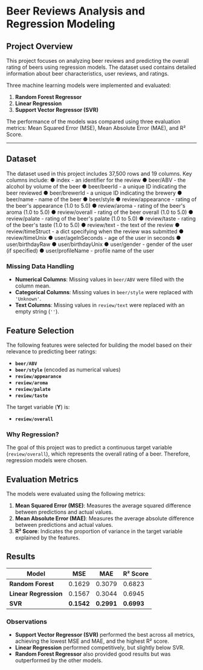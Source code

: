 # Beer Reviews Analysis and Regression Modeling

## Project Overview
This project focuses on analyzing beer reviews and predicting the overall rating of beers using regression models. The dataset used contains detailed information about beer characteristics, user reviews, and ratings.

Three machine learning models were implemented and evaluated:  
1. **Random Forest Regressor**  
2. **Linear Regression**  
3. **Support Vector Regressor (SVR)**  

The performance of the models was compared using three evaluation metrics: Mean Squared Error (MSE), Mean Absolute Error (MAE), and R² Score.

---

## Dataset
The dataset used in this project includes 37,500 rows and 19 columns. Key columns include:
● index - an identifier for the review
● beer/ABV - the alcohol by volume of the beer
● beer/beerId - a unique ID indicating the beer reviewed
● beer/brewerId - a unique ID indicating the brewery
● beer/name - name of the beer
● beer/style
● review/appearance - rating of the beer's appearance (1.0 to 5.0)
● review/aroma - rating of the beer's aroma (1.0 to 5.0)
● review/overall - rating of the beer overall (1.0 to 5.0)
● review/palate - rating of the beer's palate (1.0 to 5.0)
● review/taste - rating of the beer's taste (1.0 to 5.0)
● review/text - the text of the review
● review/timeStruct - a dict specifying when the review was submitted
● review/timeUnix
● user/ageInSeconds - age of the user in seconds
● user/birthdayRaw
● user/birthdayUnix
● user/gender - gender of the user (if specified)
● user/profileName - profile name of the user

### Missing Data Handling
- **Numerical Columns**: Missing values in `beer/ABV` were filled with the column mean.  
- **Categorical Columns**: Missing values in `beer/style` were replaced with `'Unknown'`.  
- **Text Columns**: Missing values in `review/text` were replaced with an empty string (`''`).  

## Feature Selection
The following features were selected for building the model based on their relevance to predicting beer ratings:
- **`beer/ABV`**
- **`beer/style`** (encoded as numerical values)
- **`review/appearance`**
- **`review/aroma`**
- **`review/palate`**
- **`review/taste`**

The target variable (**Y**) is:
- **`review/overall`**

### Why Regression?
The goal of this project was to predict a continuous target variable (`review/overall`), which represents the overall rating of a beer. Therefore, regression models were chosen.


## Evaluation Metrics
The models were evaluated using the following metrics:  
1. **Mean Squared Error (MSE)**: Measures the average squared difference between predictions and actual values.  
2. **Mean Absolute Error (MAE)**: Measures the average absolute difference between predictions and actual values.  
3. **R² Score**: Indicates the proportion of variance in the target variable explained by the features.  



## Results
| Model                 | MSE            | MAE            | R² Score       |
|-----------------------|----------------|----------------|----------------|
| **Random Forest**     | 0.1629         | 0.3079         | 0.6823         |
| **Linear Regression** | 0.1567         | 0.3044         | 0.6945         |
| **SVR**               | **0.1542**     | **0.2991**     | **0.6993**     |

### Observations
- **Support Vector Regressor (SVR)** performed the best across all metrics, achieving the lowest MSE and MAE, and the highest R² score.  
- **Linear Regression** performed competitively, but slightly below SVR.  
- **Random Forest Regressor** also provided good results but was outperformed by the other models.

